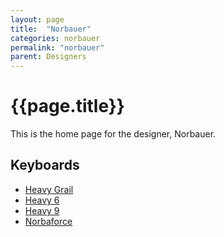 ```yaml
---
layout: page
title:  "Norbauer"
categories: norbauer
permalink: "norbauer"
parent: Designers
---
```

# {{page.title}}

This is the home page for the designer, Norbauer.

## Keyboards

- [Heavy Grail](/norbauer/heavy-grail)
- [Heavy 6](/norbauer/heavy-6)
- [Heavy 9](/norbauer/heavy-9)
- [Norbaforce](/norbauer/norbaforce)
